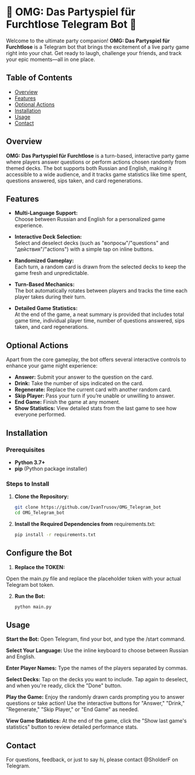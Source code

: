# 🎉 OMG: Das Partyspiel für Furchtlose Telegram Bot 🎲

Welcome to the ultimate party companion! **OMG: Das Partyspiel für Furchtlose** is a Telegram bot that brings the excitement of a live party game right into your chat. Get ready to laugh, challenge your friends, and track your epic moments—all in one place.

## Table of Contents

- [Overview](#overview)
- [Features](#features)
- [Optional Actions](#optional-actions)
- [Installation](#installation)
- [Usage](#usage)
- [Contact](#contact)

## Overview

**OMG: Das Partyspiel für Furchtlose** is a turn-based, interactive party game where players answer questions or perform actions chosen randomly from themed decks. The bot supports both Russian and English, making it accessible to a wide audience, and it tracks game statistics like time spent, questions answered, sips taken, and card regenerations.

## Features

- **Multi-Language Support:**  
  Choose between Russian and English for a personalized game experience.

- **Interactive Deck Selection:**  
  Select and deselect decks (such as "вопросы"/"questions" and "действия"/"actions") with a simple tap on inline buttons.

- **Randomized Gameplay:**  
  Each turn, a random card is drawn from the selected decks to keep the game fresh and unpredictable.

- **Turn-Based Mechanics:**  
  The bot automatically rotates between players and tracks the time each player takes during their turn.

- **Detailed Game Statistics:**  
  At the end of the game, a neat summary is provided that includes total game time, individual player time, number of questions answered, sips taken, and card regenerations.

## Optional Actions

Apart from the core gameplay, the bot offers several interactive controls to enhance your game night experience:
  
- **Answer:** Submit your answer to the question on the card.
- **Drink:** Take the number of sips indicated on the card.
- **Regenerate:** Replace the current card with another random card.
- **Skip Player:** Pass your turn if you’re unable or unwilling to answer.
- **End Game:** Finish the game at any moment.
- **Show Statistics:** View detailed stats from the last game to see how everyone performed.

## Installation

### Prerequisites

- **Python 3.7+**
- **pip** (Python package installer)

### Steps to Install

1. **Clone the Repository:**

   ```bash
   git clone https://github.com/IvanTrusov/OMG_Telegram_bot
   cd OMG_Telegram_bot

2. **Install the Required Dependencies from** requirements.txt:

    ```bash
   pip install -r requirements.txt

## Configure the Bot

1. **Replace the TOKEN:**
   
Open the main.py file and replace the placeholder token with your actual Telegram bot token.

2. **Run the Bot:**

   ```bash
   python main.py

## Usage
**Start the Bot:**
Open Telegram, find your bot, and type the /start command.

**Select Your Language:**
Use the inline keyboard to choose between Russian and English.

**Enter Player Names:**
Type the names of the players separated by commas.

**Select Decks:**
Tap on the decks you want to include. Tap again to deselect, and when you're ready, click the "Done" button.

**Play the Game:**
Enjoy the randomly drawn cards prompting you to answer questions or take action! Use the interactive buttons for "Answer," "Drink," "Regenerate," "Skip Player," or "End Game" as needed.

**View Game Statistics:**
At the end of the game, click the "Show last game's statistics" button to review detailed performance stats.

## Contact
For questions, feedback, or just to say hi, please contact @SholderF on Telegram.

